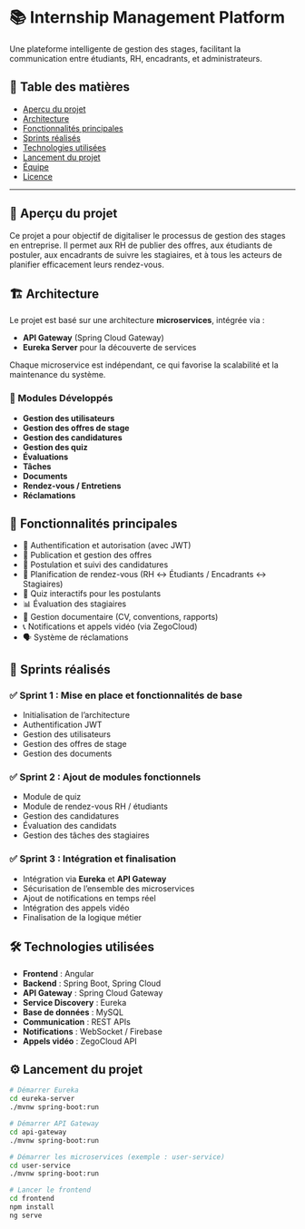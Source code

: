 # 📚 Internship Management Platform

Une plateforme intelligente de gestion des stages, facilitant la communication entre étudiants, RH, encadrants, et administrateurs.

## 🔗 Table des matières

- [Aperçu du projet](#aperçu-du-projet)
- [Architecture](#architecture)
- [Fonctionnalités principales](#fonctionnalités-principales)
- [Sprints réalisés](#sprints-réalisés)
- [Technologies utilisées](#technologies-utilisées)
- [Lancement du projet](#lancement-du-projet)
- [Équipe](#équipe)
- [Licence](#licence)

---

## 🧩 Aperçu du projet

Ce projet a pour objectif de digitaliser le processus de gestion des stages en entreprise. Il permet aux RH de publier des offres, aux étudiants de postuler, aux encadrants de suivre les stagiaires, et à tous les acteurs de planifier efficacement leurs rendez-vous.

## 🏗️ Architecture

Le projet est basé sur une architecture **microservices**, intégrée via :
- **API Gateway** (Spring Cloud Gateway)
- **Eureka Server** pour la découverte de services

Chaque microservice est indépendant, ce qui favorise la scalabilité et la maintenance du système.

### 📐 Modules Développés

- **Gestion des utilisateurs**
- **Gestion des offres de stage**
- **Gestion des candidatures**
- **Gestion des quiz**
- **Évaluations**
- **Tâches**
- **Documents**
- **Rendez-vous / Entretiens**
- **Réclamations**

## 🚀 Fonctionnalités principales

- 🔐 Authentification et autorisation (avec JWT)
- 📄 Publication et gestion des offres
- 📝 Postulation et suivi des candidatures
- 📅 Planification de rendez-vous (RH ↔ Étudiants / Encadrants ↔ Stagiaires)
- 🧠 Quiz interactifs pour les postulants
- 📊 Évaluation des stagiaires
- 📁 Gestion documentaire (CV, conventions, rapports)
- 📞 Notifications et appels vidéo (via ZegoCloud)
- 🗣️ Système de réclamations

## 📅 Sprints réalisés

### ✅ Sprint 1 : Mise en place et fonctionnalités de base

- Initialisation de l’architecture
- Authentification JWT
- Gestion des utilisateurs
- Gestion des offres de stage
- Gestion des documents

### ✅ Sprint 2 : Ajout de modules fonctionnels

- Module de quiz
- Module de rendez-vous RH / étudiants
- Gestion des candidatures
- Évaluation des candidats
- Gestion des tâches des stagiaires

### ✅ Sprint 3 : Intégration et finalisation

- Intégration via **Eureka** et **API Gateway**
- Sécurisation de l’ensemble des microservices
- Ajout de notifications en temps réel
- Intégration des appels vidéo
- Finalisation de la logique métier

## 🛠️ Technologies utilisées

- **Frontend** : Angular
- **Backend** : Spring Boot, Spring Cloud
- **API Gateway** : Spring Cloud Gateway
- **Service Discovery** : Eureka
- **Base de données** : MySQL
- **Communication** : REST APIs
- **Notifications** : WebSocket / Firebase
- **Appels vidéo** : ZegoCloud API

## ⚙️ Lancement du projet

```bash
# Démarrer Eureka
cd eureka-server
./mvnw spring-boot:run

# Démarrer API Gateway
cd api-gateway
./mvnw spring-boot:run

# Démarrer les microservices (exemple : user-service)
cd user-service
./mvnw spring-boot:run

# Lancer le frontend
cd frontend
npm install
ng serve
